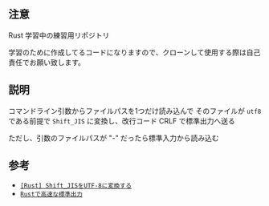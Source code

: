 ## 注意

Rust 学習中の練習用リポジトリ

学習のために作成してるコードになりますので、クローンして使用する際は自己責任でお願い致します。

## 説明

コマンドライン引数からファイルパスを1つだけ読み込んで
そのファイルが `utf8` である前提で
`Shift_JIS` に変換し、改行コード CRLF で標準出力へ送る

ただし、引数のファイルパスが "-" だったら標準入力から読み込む

## 参考

- [`[Rust] Shift_JISをUTF-8に変換する`](https://qiita.com/V_lasergun/items/4926654ab4bd1ebc3d6c)
- [`Rustで高速な標準出力`](https://keens.github.io/blog/2017/10/05/rustdekousokunahyoujunshutsuryoku/)

